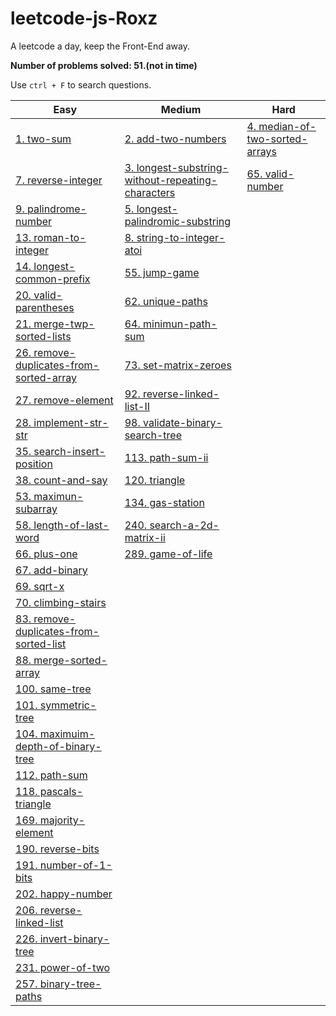 # leetcode-js-Roxz
A leetcode a day, keep the Front-End away.

**Number of problems solved: 51.(not in time)**

Use `ctrl + F` to search questions.

| Easy | Medium | Hard |
| ---- | ---- | ---- | 
| [1. two-sum](https://github.com/ROXZalwaysWithMe/leetcode-js-Roxz/tree/master/easy/1.two-sum) | [2. add-two-numbers](https://github.com/ROXZalwaysWithMe/leetcode-js-Roxz/tree/master/medium/2.add-two-numbers) | [4. median-of-two-sorted-arrays](https://github.com/ROXZalwaysWithMe/leetcode-js-Roxz/tree/master/hard/4.median-of-two-sorted-arrays)
| [7. reverse-integer](https://github.com/ROXZalwaysWithMe/leetcode-js-Roxz/tree/master/easy/7.reverse-integer) | [3. longest-substring-without-repeating-characters](https://github.com/ROXZalwaysWithMe/leetcode-js-Roxz/tree/master/medium/3.longest-substring-without-repeating-characters) | [65. valid-number](https://github.com/ROXZalwaysWithMe/leetcode-js-Roxz/tree/master/hard/65.valid-number)
| [9. palindrome-number](https://github.com/ROXZalwaysWithMe/leetcode-js-Roxz/tree/master/easy/9.palindrome-number) | [5. longest-palindromic-substring](https://github.com/ROXZalwaysWithMe/leetcode-js-Roxz/tree/master/medium/5.longest-palindromic-substring) |
| [13. roman-to-integer](https://github.com/ROXZalwaysWithMe/leetcode-js-Roxz/tree/master/easy/13.roman-to-integer) | [8. string-to-integer-atoi](https://github.com/ROXZalwaysWithMe/leetcode-js-Roxz/tree/master/medium/8.string-to-integer-atoi) |
| [14. longest-common-prefix](https://github.com/ROXZalwaysWithMe/leetcode-js-Roxz/tree/master/easy/14.longest-common-prefix) | [55. jump-game](https://github.com/ROXZalwaysWithMe/leetcode-js-Roxz/tree/master/medium/55.jump-game) |
| [20. valid-parentheses](https://github.com/ROXZalwaysWithMe/leetcode-js-Roxz/tree/master/easy/20.valid-parentheses) | [62. unique-paths](https://github.com/ROXZalwaysWithMe/leetcode-js-Roxz/tree/master/medium/62.unique-paths) |
| [21. merge-twp-sorted-lists](https://github.com/ROXZalwaysWithMe/leetcode-js-Roxz/tree/master/easy/21.merge-twp-sorted-lists) | [64. minimun-path-sum](https://github.com/ROXZalwaysWithMe/leetcode-js-Roxz/tree/master/medium/64.minimun-path-sum) |
| [26. remove-duplicates-from-sorted-array](https://github.com/ROXZalwaysWithMe/leetcode-js-Roxz/tree/master/easy/26.remove-duplicates-from-sorted-array) | [73. set-matrix-zeroes](https://github.com/ROXZalwaysWithMe/leetcode-js-Roxz/tree/master/medium/73.set-matrix-zeroes) |
| [27. remove-element](https://github.com/ROXZalwaysWithMe/leetcode-js-Roxz/tree/master/easy/27.remove-element/) | [92. reverse-linked-list-II](https://github.com/ROXZalwaysWithMe/leetcode-js-Roxz/tree/master/medium/92.reverse-linked-list-II) |
| [28. implement-str-str](https://github.com/ROXZalwaysWithMe/leetcode-js-Roxz/tree/master/easy/28.implement-str-str) | [98. validate-binary-search-tree](https://github.com/ROXZalwaysWithMe/leetcode-js-Roxz/tree/master/medium/98.validate-binary-search-tree) |
| [35. search-insert-position](https://github.com/ROXZalwaysWithMe/leetcode-js-Roxz/tree/master/easy/35.search-insert-position) | [113. path-sum-ii](https://github.com/ROXZalwaysWithMe/leetcode-js-Roxz/tree/master/medium/113.path-sum-ii) |
| [38. count-and-say](https://github.com/ROXZalwaysWithMe/leetcode-js-Roxz/tree/master/easy/38.count-and-say) | [120. triangle](https://github.com/ROXZalwaysWithMe/leetcode-js-Roxz/tree/master/medium/120.triangle) |
| [53. maximun-subarray](https://github.com/ROXZalwaysWithMe/leetcode-js-Roxz/tree/master/easy/53.maximun-subarray) | [134. gas-station](https://github.com/ROXZalwaysWithMe/leetcode-js-Roxz/tree/master/medium/134.gas-station) |
| [58. length-of-last-word](https://github.com/ROXZalwaysWithMe/leetcode-js-Roxz/tree/master/easy/58.length-of-last-word) | [240. search-a-2d-matrix-ii](https://github.com/ROXZalwaysWithMe/leetcode-js-Roxz/tree/master/medium/240.search-a-2d-matrix-ii) |
| [66. plus-one](https://github.com/ROXZalwaysWithMe/leetcode-js-Roxz/tree/master/easy/66.plus-one) | [289. game-of-life](https://github.com/ROXZalwaysWithMe/leetcode-js-Roxz/tree/master/medium/289.game-of-life) |
| [67. add-binary](https://github.com/ROXZalwaysWithMe/leetcode-js-Roxz/tree/master/easy/67.add-binary) |
| [69. sqrt-x](https://github.com/ROXZalwaysWithMe/leetcode-js-Roxz/tree/master/easy/69.sqrt-x) |
| [70. climbing-stairs](https://github.com/ROXZalwaysWithMe/leetcode-js-Roxz/tree/master/easy/70.climbing-stairs) |
| [83. remove-duplicates-from-sorted-list](https://github.com/ROXZalwaysWithMe/leetcode-js-Roxz/tree/master/easy/83.remove-duplicates-from-sorted-list) |
| [88. merge-sorted-array](https://github.com/ROXZalwaysWithMe/leetcode-js-Roxz/tree/master/easy/88.merge-sorted-array) |
| [100. same-tree](https://github.com/ROXZalwaysWithMe/leetcode-js-Roxz/tree/master/easy/100.same-tree) |
| [101. symmetric-tree](https://github.com/ROXZalwaysWithMe/leetcode-js-Roxz/tree/master/easy/101.symmetric-tree) |
| [104. maximuim-depth-of-binary-tree](https://github.com/ROXZalwaysWithMe/leetcode-js-Roxz/tree/master/easy/104.maximuim-depth-of-binary-tree) |
| [112. path-sum](https://github.com/ROXZalwaysWithMe/leetcode-js-Roxz/tree/master/easy/112.path-sum) |
| [118. pascals-triangle](https://github.com/ROXZalwaysWithMe/leetcode-js-Roxz/tree/master/easy/118.pascals-triangle) |
| [169. majority-element](https://github.com/ROXZalwaysWithMe/leetcode-js-Roxz/tree/master/easy/169.majority-element) |
| [190. reverse-bits](https://github.com/ROXZalwaysWithMe/leetcode-js-Roxz/tree/master/easy/190.reverse-bits) |
| [191. number-of-1-bits](https://github.com/ROXZalwaysWithMe/leetcode-js-Roxz/tree/master/easy/191.number-of-1-bits) |
| [202. happy-number](https://github.com/ROXZalwaysWithMe/leetcode-js-Roxz/tree/master/easy/202.happy-number) |
| [206. reverse-linked-list](https://github.com/ROXZalwaysWithMe/leetcode-js-Roxz/tree/master/easy/206.reverse-linked-list) |
| [226. invert-binary-tree](https://github.com/ROXZalwaysWithMe/leetcode-js-Roxz/tree/master/easy/226.invert-binary-tree) |
| [231. power-of-two](https://github.com/ROXZalwaysWithMe/leetcode-js-Roxz/tree/master/easy/231.power-of-two) |
| [257. binary-tree-paths](https://github.com/ROXZalwaysWithMe/leetcode-js-Roxz/tree/master/easy/257.binary-tree-paths) |
